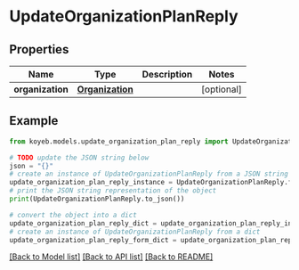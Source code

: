 # UpdateOrganizationPlanReply


## Properties

Name | Type | Description | Notes
------------ | ------------- | ------------- | -------------
**organization** | [**Organization**](Organization.md) |  | [optional] 

## Example

```python
from koyeb.models.update_organization_plan_reply import UpdateOrganizationPlanReply

# TODO update the JSON string below
json = "{}"
# create an instance of UpdateOrganizationPlanReply from a JSON string
update_organization_plan_reply_instance = UpdateOrganizationPlanReply.from_json(json)
# print the JSON string representation of the object
print(UpdateOrganizationPlanReply.to_json())

# convert the object into a dict
update_organization_plan_reply_dict = update_organization_plan_reply_instance.to_dict()
# create an instance of UpdateOrganizationPlanReply from a dict
update_organization_plan_reply_form_dict = update_organization_plan_reply.from_dict(update_organization_plan_reply_dict)
```
[[Back to Model list]](../README.md#documentation-for-models) [[Back to API list]](../README.md#documentation-for-api-endpoints) [[Back to README]](../README.md)


